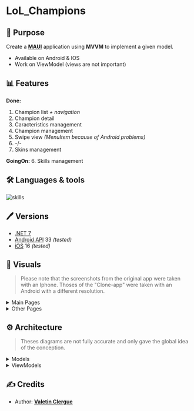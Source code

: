# LoL_Champions

## 📝 Purpose

Create a [**MAUI**](https://learn.microsoft.com/en-us/dotnet/maui/) application using **MVVM** to implement a given model.

- Available on Android & IOS
- Work on ViewModel (views are not important)

## 📊 Features

**Done:**
1. Champion list *+ navigation*
2. Champion detail
3. Caracteristics management
4. Champion management
5. Swipe view *(MenuItem because of Android problems)*
6. -/-
7. Skins management

**GoingOn:**
6. Skills management


## 🛠 Languages & tools

![skills](https://skillicons.dev/icons?i=cs,dotnet,visualstudio)

## 🖊️ Versions 

- [.NET 7](https://learn.microsoft.com/en-us/dotnet/core/whats-new/dotnet-7)
- [Android API](https://developer.android.com/reference) 33 *(tested)*
- [iOS](https://www.apple.com/ios) 16 *(tested)*

## 📍 Visuals

> Please note that the screenshots from the original app were taken with an Iphone.
> Thoses of the "Clone-app" were taken with an Android with a different resolution.

<details><summary> Main Pages </summary>

| OriginalApp | CloneApp |
| --- | --- |
| <img src="./Documentation/screens/HomePage.PNG" height="750"/> | <img src="./Documentation/screens/HomePage.jpg" height="750"/> |
| <img src="./Documentation/screens/ChampionsPage.PNG" height="750"/> | <img src="./Documentation/screens/ChampionPage.jpg" height="750"/> |
| <img src="./Documentation/screens/SwipeView.PNG" height="750"/> | <img src="./Documentation/screens/SwipeView.jpg" height="750"/> |
| <img src="./Documentation/screens/ChampionDetail1.PNG" height="750"/> | <img src="./Documentation/screens/ChampionDetail1.jpg" height="750"/> |
| <img src="./Documentation/screens/ChampionDetail2.PNG" height="750"/> | <img src="./Documentation/screens/ChampionDetail2.jpg" height="750"/> |
| <img src="./Documentation/screens/ChampionDetail3.PNG" height="750"/> | <img src="./Documentation/screens/ChampionDetail3.jpg" height="750"/> |
| <img src="./Documentation/screens/ChampionSkin.PNG" height="750"/> | <img src="./Documentation/screens/ChampionSkin.jpg" height="750"/> |
</details>

<details><summary> Other Pages </summary>

| OriginalApp | CloneApp |
| --- | --- |
| <img src="./Documentation/screens/AddChampion.PNG" height="750"/> | <img src="./Documentation/screens/AddChampion.jpg" height="750"/> |
| <img src="./Documentation/screens/AddSkin.PNG" height="750"/> | <img src="./Documentation/screens/AddSkin.jpg" height="750"/> |
| <img src="./Documentation/screens/EditChampion1.PNG" height="750"/> | <img src="./Documentation/screens/EditChampion1.jpg" height="750"/> |
| <img src="./Documentation/screens/EditChampion2.PNG" height="750"/> | <img src="./Documentation/screens/EditChampion2.jpg" height="750"/> |
| <img src="./Documentation/screens/NewSkill.PNG" height="750"/> | <img src="./Documentation/screens/NewSkill.jpg" height="750"/> |
</details>

## ⚙️ Architecture

> Theses diagrams are not fully accurate and only gave the global idea of the conception.

<details><summary> Models </summary>

```mermaid
classDiagram

class LargeImage{
    +/Base64 : string
}
class Champion{
    +/Name : string
    +/Bio : string
    +/Icon : string
    +/Characteristics : Dictionary(string, int)
    ~ AddSkin(skin : Skin) bool
    ~ RemoveSkin(skin: Skin) bool
    + AddSkill(skill: Skill) bool
    + RemoveSkill(skill: Skill) bool
    + AddCharacteristics(someCharacteristics : params Tuple(string, int)[])
    + RemoveCharacteristics(label : string) bool
    + this(label : string) : int?
}
Champion --> "1" LargeImage : Image
class ChampionClass{
    <<enumeration>>
    Unknown,
    Assassin,
    Fighter,
    Mage,
    Marksman,
    Support,
    Tank,
}
Champion --> "1" ChampionClass : Class
class Skin{
    +/Name : string    
    +/Description : string
    +/Icon : string
    +/Price : float
}
Skin --> "1" LargeImage : Image
Champion "1" -- "*" Skin 
class Skill{
    +/Name : string    
    +/Description : string
}
class SkillType{
    <<enumeration>>
    Unknown,
    Basic,
    Passive,
    Ultimate,
}
Skill --> "1" SkillType : Type
Champion --> "*" Skill
```

---
</details>

<details><summary> ViewModels </summary>

```mermaid
classDiagram

class AppVM {
    +-/NavigateBackCommand : ICommand
    +-/GoToChampionDetailCommand : ICommand
    +-/GoToAddChampionCommand : ICommand
    +-/GoToEditChampionCommand : ICommand
    +-/GoToChampionSkinCommand : ICommand
    +-/DeleteChampionCommand : ICommand
    +-/AddChampionCommand : ICommand
    +-/EditChampionCommand : ICommand
    +-/ChooseImageCommand : ICommand
    +-/ChooseIconCommand : ICommand
    - NavigateBack() Task
    - GoToChampionDetail(ChampionVM vm) Task
    - GoToAddChampion() Task
    - GoToEditChampion(ChampionVM vm) Task
    - GoToEditChampion(ChampionVM vm) Task
    - DeleteChampion(ChampionVM vm) Task
    - ChooseImage() Task
    - ChooseIcon() Task
    - AddChampion(ChampionVM vm) Task
    - EditChampion(ChampionVM vm) Task
}
AppVM --> "1" ChampionManagerVM : ChampionManagerVM
AppVM --> "1" AddOrEditChampionVM : AddOrEditChampionVM

class ChampionManagerVM {
    +/Datamanager : IDataManager
    +/Index : int
    +_/HumanIndex : int
    +_/IsFirstPage : int
    +_/IsLastPage : int
    +/Count : int
    +/NbPages : int
    +-/PreviousPageCommand : ICommand
    +-/NextPageCommand : ICommand
    +-/LoadChampionsCommand : ICommand
    +-/DeleteChampionCommand : ICommand
    +-/EditChampionCommand : ICommand
    +-/AddChampionCommand : ICommand
    - LoadChampions() Task
    - LoadPage(bool) Task
    + DeleteChampion(ChampionVM vm) Task
    + EditChampion(ChampionVM vm) Task
    + AddChampion(ChampionVM vm) Task
}
ChampionManagerVM --> "1" ChampionVM : SelectedChampion
ChampionManagerVM --> "*" ChampionVM : Champions

class ChampionVM {
    +/Model : Champion
    +/Name : string
    +/Bio : string
    +/Icon : string
    +/Image : string
    +/Class : ChampionClass?
    - LoadStats()
    - AddStat()
    - RemoveStat()
    - LoadSkins()
    - AddSkin()
    - RemoveSkin()
    - LoadSkills()
    - AddSkill()
    - RemoveSkill()
}
ChampionVM --> "*" SkillVM : Skills
ChampionVM --> "*" SkinVM : Skins
ChampionVM --> "1" SkinVM : SelectedSkin

class SkillVM {
    +/Model : Skill
    +/Name : string
    +/Description : string
    +_/Type : string
}

class SkinVM {
    +/Model : Skin
    +/Name : string
    +/Description : string
    +/Icon : string
    +/Image : string
    +/Price : float
}

class AddOrEditChampionVM {
    +/IsNewChamp : bool
    +/RadioCutton : string
}
AddOrEditChampionVM ..|> ChampionVM
```
</details>

## ✍️ Credits 

* Author: [**Valetin Clergue**](https://github.com/HandyS11)